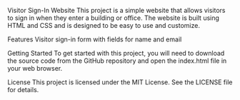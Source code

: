 Visitor Sign-In Website
This project is a simple website that allows visitors to sign in when they enter a building or office. The website is built using HTML and CSS and is designed to be easy to use and customize.

Features
Visitor sign-in form with fields for name and email

Getting Started
To get started with this project, you will need to download the source code from the GitHub repository and open the index.html file in your web browser.


License
This project is licensed under the MIT License. See the LICENSE file for details.